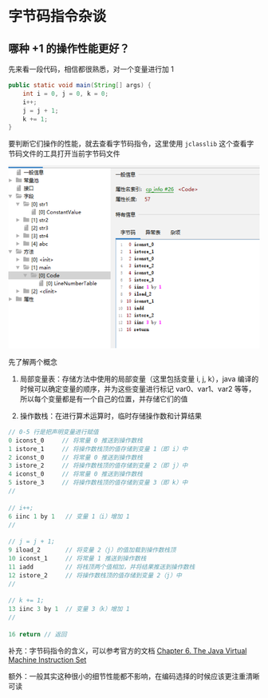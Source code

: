 # 字节码指令杂谈

## 哪种 +1 的操作性能更好？

先来看一段代码，相信都很熟悉，对一个变量进行加 1

```java
public static void main(String[] args) {
	int i = 0, j = 0, k = 0;
	i++;
	j = j + 1;
	k += 1;
}
```

要判断它们操作的性能，就去查看字节码指令，这里使用 `jclasslib` 这个查看字节码文件的工具打开当前字节码文件

![image-20240709154237192](bytecode.assets/image-20240709154237192.png)

先了解两个概念

1. 局部变量表：存储方法中使用的局部变量（这里包括变量 i, j, k），java 编译的时候可以确定变量的顺序，并为这些变量进行标记 var0、var1、var2 等等，所以每个变量都是有一个自己的位置，并存储它们的值

2. 操作数栈：在进行算术运算时，临时存储操作数和计算结果

```java
// 0-5 行是把声明变量进行赋值
0 iconst_0     // 将常量 0 推送到操作数栈
1 istore_1     // 将操作数栈顶的值存储到变量 1（即 i）中
2 iconst_0     // 将常量 0 推送到操作数栈
3 istore_2     // 将操作数栈顶的值存储到变量 2（即 j）中
4 iconst_0     // 将常量 0 推送到操作数栈
5 istore_3     // 将操作数栈顶的值存储到变量 3（即 k）中
//
 
// i++;
6 iinc 1 by 1   // 变量 1（i）增加 1
//
 
// j = j + 1;
9 iload_2       // 将变量 2（j）的值加载到操作数栈顶
10 iconst_1     // 将常量 1 推送到操作数栈
11 iadd         // 将栈顶两个值相加，并将结果推送到操作数栈
12 istore_2     // 将操作数栈顶的值存储到变量 2（j）中
//

// k += 1;
13 iinc 3 by 1  // 变量 3（k）增加 1
//

16 return // 返回
```

补充：字节码指令的含义，可以参考官方的文档 [Chapter 6. The Java Virtual Machine Instruction Set](https://docs.oracle.com/javase/specs/jvms/se19/html/jvms-6.html#jvms-6.5)

额外：一般其实这种很小的细节性能都不影响，在编码选择的时候应该更注重清晰可读
